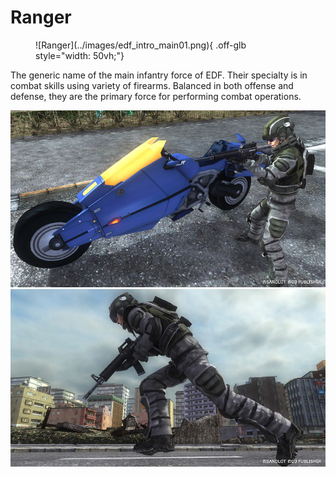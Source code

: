 # Ranger

<figure markdown>
![Ranger](../images/edf_intro_main01.png){ .off-glb style="width: 50vh;"}
</figure>

The generic name of the main infantry force of EDF.
Their specialty is in combat skills using variety of firearms.
Balanced in both offense and defense, they are the primary force for performing combat operations.

![Ranger](../images/edf_intro_main01_thum01.jpg)
![Ranger](../images/edf_intro_main01_thum02.jpg)